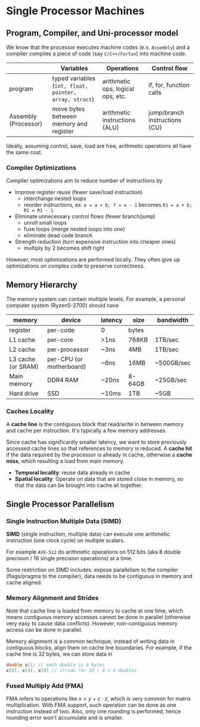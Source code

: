 # Single Processor Machines

## Program, Compiler, and Uni-processor model
We know that the processor executes machine codes (e.x. `Assembly`) and a compiler compiles a piece of code (say `C/C++/Fortan`) into machine code. 

|                      | Variables                                            | Operations                        | Control flow                  |
| -------------------- | ---------------------------------------------------- | --------------------------------- | ----------------------------- |
| program              | typed variables (`int, float, pointer, array, struct`) | arithmetic ops, logical ops, etc. | if, for, function calls       |
| Assembly (Processor) | move bytes between memory and register               | arithmetic instructions (ALU)     | jump/branch instructions (CU) |

Ideally, assuming control, save, load are free, arithmetic operations all have the same cost.

### Compiler Optimizations
Compiler optimizations aim to reduce number of instructions by
 
- Improve register reuse (fewer save/load instruction)
    + interchange nested loops
    + reorder instructions, ex. `e = a + b; f = e - 1` becomes `R1 = a + b; R1 = R1 - 1`
- Eliminate unnecessary control flows (fewer branch/jump)
    + unroll small loops 
    + fuse loops (merge nested loops into one)
    + eliminate dead code branch
- Strength reduction (turn expensive instruction into cheaper ones)
    + multiply by 2 becomes shift right

However, most optimizations are performed locally. They often give up optimizations on complex code to preserve correctness. 

## Memory Hierarchy
The memory system can contain multiple levels. For example, a personal computer system (Ryzen5-2700) should have 

| memory             | device                   | latency | size   | bandwidth  |
| ------------------ | ------------------------ | ------- | ------ | ---------- |
| register           | per-code                 | 0       | bytes  |            |
| L1 cache           | per-core                 | >1ns    | 768KB  | 1TB/sec    |
| L2 cache           | per-processor            | ~3ns    | 4MB    | 1TB/sec    |
| L3 cache (or SRAM) | per-CPU (or motherboard) | ~6ns    | 16MB   | ~500GB/sec |
| Main memory        | DDR4 RAM                 | ~20ns   | 8-64GB | ~25GB/sec  |
| Hard drive         | SSD                      | ~10ms   | 1TB    | ~5GB       |

### Caches Locality

A __cache line__ is the contiguous block that read/write in between memory and cache per instruction. It's typically a few memory addresses. 

Since cache has significantly smaller latency, we want to store previously accessed cache lines so that references to memory is reduced. A __cache hit__ if the data required by the processor is already in cache, otherwise a __cache miss__, which resulting a load from main memory. 

 - __Temporal locality__: reuse data already in cache
 - __Spatial locality__: Operate on data that are stored close in memory, so that the data can be brought into cache all together. 

## Single Processor Parallelism

### Single Instruction Multiple Data (SIMD)
__SIMD__ (single instruction, multiple data) can execute one arithmetic instruction (one clock cycle) on multiple scalars. 

For example `AVX-512` do arithmetic operations on 512 bits (aka 8 double precision / 16 single precision operations) at a time.  

Some restriction on SIMD includes: expose parallelism to the compiler (flags/pragma to the compiler), data needs to be contiguous in memory and cache aligned. 

### Memory Alignment and Strides
Note that cache line is loaded from memory to cache at one time, which means contiguous memory accesses cannot be done in parallel (otherwise very easy to cause data conflicts). However, non-contiguous memory access can be done in parallel. 

Memory alignment is a common technique, instead of writing data in contiguous blocks, align them on cache line boundaries. For example, if the cache line is 32 bytes, we can store data in 

```c
double x[]; // each double is 8 bytes
x[0], x[4], x[8] // stride for 32 / 8 = 4 doubles 
```

### Fused Multiply Add (FMA)
FMA refers to operations like $x = y + c \cdot z$, which is very common for matrix multiplication. With FMA support, such operation can be done as one instruction instead of two. Also, only one rounding is performed, hence rounding error won't accumulate and is smaller. 

